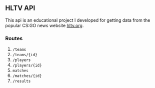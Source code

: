 ## HLTV API

This api is an educational project I developed for getting data from the popular CS:GO news website [hltv.org](http://www.hltv.org/).

### Routes

1. `/teams`
2. `/teams/{id}`
3. `/players`
4. `/players/{id}`
5. `matches`
6. `/matches/{id}`
7. `/results`
